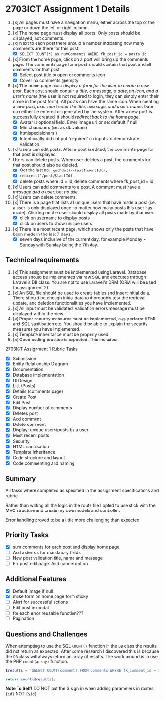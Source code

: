 # 2703ICT Assignment 1 Details

1. [x] All pages must have a navigation menu, either across the top of the page or down the left or right column.
2. [x] The home page must display all posts. Only posts should be displayed, not comments.
3. [x] Next to each post there should a number indicating how many comments are there for this post.
    - [x] `SELECT COUNT(*) as numComments WHERE fk_post_id = posts.id`
4. [x] From the home page, click on a post will bring up the comments page. The comments page for a post should contain that post and all comments for that post.
    - [x] Select post title to open or comments icon
    - [x] Cover no comments @empty
5. [x] The home page must _display a form for the user to create a new post_. Each post should contain a _title, a message, a date, an icon, and a user’s name_ (the user is not required to login, they can simply enter their name in the post form). All posts can have the same icon. When creating a new post, _user must enter the title, message, and user’s name_. Date can either be entered or generated by the system. After a new post is successfully created, it should _redirect back to the home page_.
    - [x] Avatar is optional field. Enter image url or set default if null
    - [x] Min characters (set as db values)
    - [x] htmlspecialchars()
    - [x] Intentionally did not put 'required' on inputs to demonstrate validation
6. [x] Users can edit posts. After a post is edited, the comments page for that post is displayed.
7. Users can delete posts. When user deletes a post, the comments for that post should also be deleted.
    - [x] Get the last `DB::getPdo()->lastInsertId();`
    - [x] `redirect('/post/$lastId)`
    - [x] delete posts where id = id, delete comments where fk_post_id = id
8. [x] Users can add comments to a post. A comment must have a _message and a user_, but _no title_.
9. [x] Users can delete comments.
10. [x] There is a page that lists all unique users that have made a post (i.e. a user is only displayed once no matter how many posts this user has made). Clicking on the user should display all posts made by that user.
    - [x] click on username to display posts
    - [x] click on users to show unique users
11. [x] There is a most recent page, which shows only the posts that have been made in the last 7 days.
    - [x] seven days inclusive of the current day. for example Monday - Sunday with Sunday being the 7th day.

## Technical requirements

1. [x] This assignment must be implemented using Laravel. Database access should be implemented via raw SQL and executed through Laravel’s DB class. You are not to use Laravel's ORM (ORM will be used for assignment 2).
2. [x] An SQL file should be used to create tables and insert initial data. There should be enough initial data to thoroughly test the retrieval, update, and deletion functionalities you have implemented.
3. [x] All input must be validated; validation errors message must be displayed within the view.
4. [x] Proper security measures must be implemented, e.g. perform HTML and SQL sanitisation etc. You should be able to explain the security measures you have implemented.
5. [x] Template inheritance must be properly used.
6. [x] Good coding practice is expected. This includes:

2703ICT Assignment 1 Rubric Tasks

-   [x] Submission
-   [x] Entity Relationship Diagram
-   [x] Documentation
-   [x] Database implementation
-   [x] UI Design
-   [x] List (Posts)
-   [x] Details (comments page)
-   [x] Create Post
-   [x] Edit Post
-   [x] Display number of comments
-   [x] Deletes post
-   [x] Add comment
-   [x] Delete comment
-   [x] Display: unique users/posts by a user
-   [x] Most recent posts
-   [x] Security
-   [x] HTML sanitisation
-   [x] Template Inheritance
-   [x] Code structure and layout
-   [x] Code commenting and naming

## Summary

All tasks where completed as specified in the assignment specifications and rubric.

Rather than writing all the logic in the route file I opted to use stick with the MVC structure and create my own models and controller.

Error handling proved to be a little more challenging than expected

## Priority Tasks

-   [x] sum comments for each post and display home page
-   [ ] Add asterixis for mandatory fields
-   [ ] New post validation title, name and message
-   [ ] Fix post edit page. Add cancel option

## Additional Features

-   [x] Default image if null
-   [x] make form on home page form sticky
-   [ ] Alert for successful actions
-   [ ] Edit post in modal
-   [ ] for each error reusable function???
-   [ ] Pagination

## Questions and Challenges

When attempting to use the SQL `COUNT()` function in the `DB` class the results did not return as expected. After some research I discovered this is because the `DB` class will always return an array of results. The work around is to use the PHP `count(array)` function.

```php
$results = 'SELECT COUNT(comment) FROM comments WHERE fk_comment_id = $id';

return count($results);
```

**Note To Self!** DO NOT put the \$ sign in when adding parameters in routes `{id}` NOT `{$id}`
